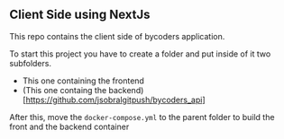 ## Client Side using NextJs

This repo contains the client side of bycoders application.

To start this project you have to create a folder and put inside of it two subfolders. 
- This one containing the frontend
- (This one containg the backend) [https://github.com/jsobralgitpush/bycoders_api] 

After this, move the `docker-compose.yml` to the parent folder to build the front and the backend container
